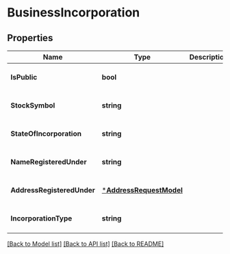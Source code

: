 # BusinessIncorporation

## Properties
Name | Type | Description | Notes
------------ | ------------- | ------------- | -------------
**IsPublic** | **bool** |  | [optional] [default to null]
**StockSymbol** | **string** |  | [optional] [default to null]
**StateOfIncorporation** | **string** |  | [optional] [default to null]
**NameRegisteredUnder** | **string** |  | [optional] [default to null]
**AddressRegisteredUnder** | [***AddressRequestModel**](AddressRequestModel.md) |  | [optional] [default to null]
**IncorporationType** | **string** |  | [optional] [default to null]

[[Back to Model list]](../README.md#documentation-for-models) [[Back to API list]](../README.md#documentation-for-api-endpoints) [[Back to README]](../README.md)


